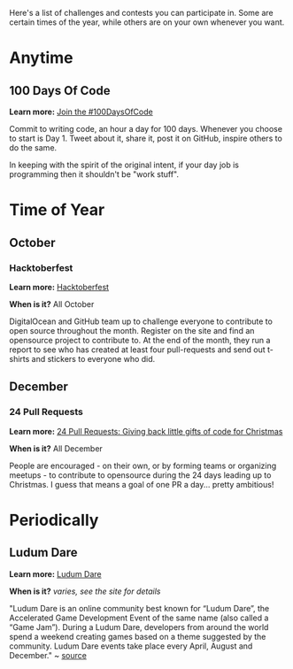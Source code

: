 Here's a list of challenges and contests you can participate in. Some are certain times of the year, while others are on your own whenever you want.

# Anytime

## 100 Days Of Code

**Learn more:** [Join the #100DaysOfCode](https://medium.freecodecamp.com/join-the-100daysofcode-556ddb4579e4)

Commit to writing code, an hour a day for 100 days. Whenever you choose to start is Day 1. Tweet about it, share it, post it on GitHub, inspire others to do the same.

In keeping with the spirit of the original intent, if your day job is programming then it shouldn't be "work stuff".

# Time of Year

## October

### Hacktoberfest

**Learn more:** [Hacktoberfest](https://hacktoberfest.digitalocean.com/)

**When is it?** All October

DigitalOcean and GitHub team up to challenge everyone to contribute to open source throughout the month. Register on the site and find an opensource project to contribute to. At the end of the month, they run a report to see who has created at least four pull-requests and send out t-shirts and stickers to everyone who did.

## December

### 24 Pull Requests

**Learn more:** [24 Pull Requests: Giving back little gifts of code for Christmas](https://24pullrequests.com/)

**When is it?** All December

People are encouraged - on their own, or by forming teams or organizing meetups - to contribute to opensource during the 24 days leading up to Christmas. I guess that means a goal of one PR a day... pretty ambitious!

# Periodically

## Ludum Dare

**Learn more:** [Ludum Dare](http://ludumdare.com/compo/rules/)

**When is it?** *varies, see the site for details*

"Ludum Dare is an online community best known for “Ludum Dare”, the Accelerated Game Development Event of the same name (also called a “Game Jam”). During a Ludum Dare, developers from around the world spend a weekend creating games based on a theme suggested by the community. Ludum Dare events take place every April, August and December." ~ [source](http://ludumdare.com/compo/about-ludum-dare/)
